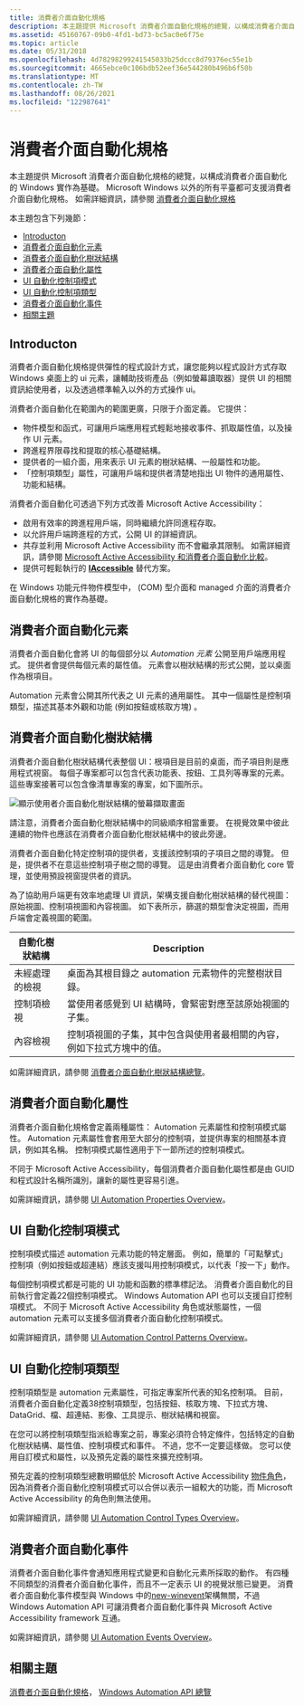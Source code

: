 ```yaml
---
title: 消費者介面自動化規格
description: 本主題提供 Microsoft 消費者介面自動化規格的總覽，以構成消費者介面自動化的 Windows 實作為基礎。
ms.assetid: 45160767-09b0-4fd1-bd73-bc5ac0e6f75e
ms.topic: article
ms.date: 05/31/2018
ms.openlocfilehash: 4d78298299241545033b25dccc8d79376ec55e1b
ms.sourcegitcommit: 4665ebce0c106bdb52eef36e544280b496b6f50b
ms.translationtype: MT
ms.contentlocale: zh-TW
ms.lasthandoff: 08/26/2021
ms.locfileid: "122987641"
---
```

# <a name="ui-automation-specification"></a>消費者介面自動化規格

本主題提供 Microsoft 消費者介面自動化規格的總覽，以構成消費者介面自動化的 Windows 實作為基礎。 Microsoft Windows 以外的所有平臺都可支援消費者介面自動化規格。 如需詳細資訊，請參閱 [消費者介面自動化規格](./uiauto-specandcommunitypromise.md)

本主題包含下列幾節：

-   [Introducton](#introducton)
-   [消費者介面自動化元素](#ui-automation-elements)
-   [消費者介面自動化樹狀結構](#ui-automation-tree)
-   [消費者介面自動化屬性](#ui-automation-properties)
-   [UI 自動化控制項模式](#ui-automation-control-patterns)
-   [UI 自動化控制項類型](#ui-automation-control-types)
-   [消費者介面自動化事件](#ui-automation-events)
-   [相關主題](#related-topics)

## <a name="introducton"></a>Introducton

消費者介面自動化規格提供彈性的程式設計方式，讓您能夠以程式設計方式存取 Windows 桌面上的 ui 元素，讓輔助技術產品（例如螢幕讀取器）提供 UI 的相關資訊給使用者，以及透過標準輸入以外的方式操作 ui。

消費者介面自動化在範圍內的範圍更廣，只限于介面定義。 它提供：

-   物件模型和函式，可讓用戶端應用程式輕鬆地接收事件、抓取屬性值，以及操作 UI 元素。
-   跨進程界限尋找和提取的核心基礎結構。
-   提供者的一組介面，用來表示 UI 元素的樹狀結構、一般屬性和功能。
-   「控制項類型」屬性，可讓用戶端和提供者清楚地指出 UI 物件的通用屬性、功能和結構。

消費者介面自動化可透過下列方式改善 Microsoft Active Accessibility：

-   啟用有效率的跨進程用戶端，同時繼續允許同進程存取。
-   以允許用戶端跨進程的方式，公開 UI 的詳細資訊。
-   共存並利用 Microsoft Active Accessibility 而不會繼承其限制。 如需詳細資訊，請參閱 [Microsoft Active Accessibility 和消費者介面自動化比較](microsoft-active-accessibility-and-ui-automation-compared.md)。
-   提供可輕鬆執行的 [**IAccessible**](/windows/desktop/api/oleacc/nn-oleacc-iaccessible) 替代方案。

在 Windows 功能元件物件模型中， (COM) 型介面和 managed 介面的消費者介面自動化規格的實作為基礎。

## <a name="ui-automation-elements"></a>消費者介面自動化元素

消費者介面自動化會將 UI 的每個部分以 *Automation 元素* 公開至用戶端應用程式。 提供者會提供每個元素的屬性值。 元素會以樹狀結構的形式公開，並以桌面作為根項目。

Automation 元素會公開其所代表之 UI 元素的通用屬性。 其中一個屬性是控制項類型，描述其基本外觀和功能 (例如按鈕或核取方塊) 。

## <a name="ui-automation-tree"></a>消費者介面自動化樹狀結構

消費者介面自動化樹狀結構代表整個 UI：根項目是目前的桌面，而子項目則是應用程式視窗。 每個子專案都可以包含代表功能表、按鈕、工具列等專案的元素。 這些專案接著可以包含像清單專案的專案，如下圖所示。

![顯示使用者介面自動化樹狀結構的螢幕擷取畫面](images/uiatree.gif)

請注意，消費者介面自動化樹狀結構中的同級順序相當重要。 在視覺效果中彼此連續的物件也應該在消費者介面自動化樹狀結構中的彼此旁邊。

消費者介面自動化特定控制項的提供者，支援該控制項的子項目之間的導覽。 但是，提供者不在意這些控制項子樹之間的導覽。 這是由消費者介面自動化 core 管理，並使用預設視窗提供者的資訊。

為了協助用戶端更有效率地處理 UI 資訊，架構支援自動化樹狀結構的替代視圖：原始視圖、控制項視圖和內容視圖。 如下表所示，篩選的類型會決定視圖，而用戶端會定義視圖的範圍。



| 自動化樹狀結構 | Description                                                                                                             |
|-----------------|-------------------------------------------------------------------------------------------------------------------------|
| 未經處理的檢視        | 桌面為其根目錄之 automation 元素物件的完整樹狀目錄。                                          |
| 控制項檢視    | 當使用者感覺到 UI 結構時，會緊密對應至該原始視圖的子集。                                |
| 內容檢視    | 控制項視圖的子集，其中包含與使用者最相關的內容，例如下拉式方塊中的值。 |



 

如需詳細資訊，請參閱 [消費者介面自動化樹狀結構總覽](uiauto-treeoverview.md)。

## <a name="ui-automation-properties"></a>消費者介面自動化屬性

消費者介面自動化規格會定義兩種屬性： Automation 元素屬性和控制項模式屬性。 Automation 元素屬性會套用至大部分的控制項，並提供專案的相關基本資訊，例如其名稱。 控制項模式屬性適用于下一節所述的控制項模式。

不同于 Microsoft Active Accessibility，每個消費者介面自動化屬性都是由 GUID 和程式設計名稱所識別，讓新的屬性更容易引進。

如需詳細資訊，請參閱 [UI Automation Properties Overview](uiauto-propertiesoverview.md)。

## <a name="ui-automation-control-patterns"></a>UI 自動化控制項模式

控制項模式描述 automation 元素功能的特定層面。 例如，簡單的「可點擊式」控制項（例如按鈕或超連結）應該支援叫用控制項模式，以代表「按一下」動作。

每個控制項模式都是可能的 UI 功能和函數的標準標記法。 消費者介面自動化的目前執行會定義22個控制項模式。 Windows Automation API 也可以支援自訂控制項模式。 不同于 Microsoft Active Accessibility 角色或狀態屬性，一個 automation 元素可以支援多個消費者介面自動化控制項模式。

如需詳細資訊，請參閱 [UI Automation Control Patterns Overview](uiauto-controlpatternsoverview.md)。

## <a name="ui-automation-control-types"></a>UI 自動化控制項類型

控制項類型是 automation 元素屬性，可指定專案所代表的知名控制項。 目前，消費者介面自動化定義38控制項類型，包括按鈕、核取方塊、下拉式方塊、DataGrid、檔、超連結、影像、工具提示、樹狀結構和視窗。

在您可以將控制項類型指派給專案之前，專案必須符合特定條件，包括特定的自動化樹狀結構、屬性值、控制項模式和事件。 不過，您不一定要這樣做。 您可以使用自訂模式和屬性，以及預先定義的屬性來擴充控制項。

預先定義的控制項類型總數明顯低於 Microsoft Active Accessibility [物件角色](object-roles.md)，因為消費者介面自動化控制項模式可以合併以表示一組較大的功能，而 Microsoft Active Accessibility 的角色則無法使用。

如需詳細資訊，請參閱 [UI Automation Control Types Overview](uiauto-controltypesoverview.md)。

## <a name="ui-automation-events"></a>消費者介面自動化事件

消費者介面自動化事件會通知應用程式變更和自動化元素所採取的動作。 有四種不同類型的消費者介面自動化事件，而且不一定表示 UI 的視覺狀態已變更。 消費者介面自動化事件模型與 Windows 中的[new-winevent](winevents-infrastructure.md)架構無關，不過 Windows Automation API 可讓消費者介面自動化事件與 Microsoft Active Accessibility framework 互通。

如需詳細資訊，請參閱 [UI Automation Events Overview](uiauto-eventsoverview.md)。

## <a name="related-topics"></a>相關主題

[消費者介面自動化規格](./uiauto-specandcommunitypromise.md)， [Windows Automation API 總覽](windows-automation-api-overview.md)
